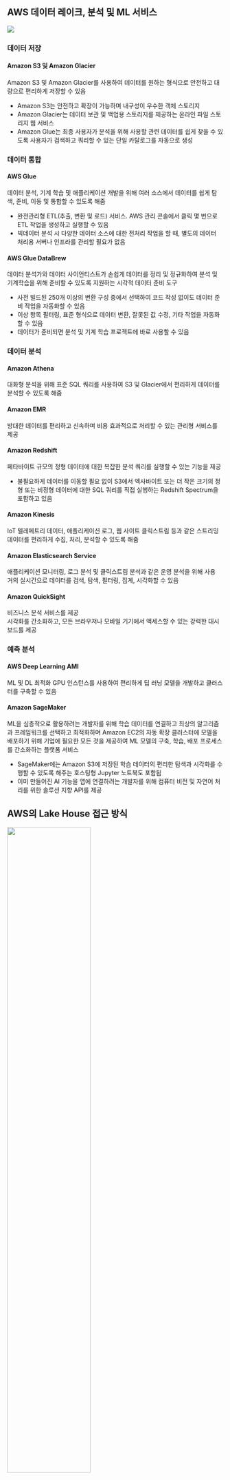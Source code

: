 
## AWS 데이터 레이크, 분석 및 ML 서비스

![](https://d2908q01vomqb2.cloudfront.net/b6692ea5df920cad691c20319a6fffd7a4a766b8/2020/12/08/harness-the-power-5.jpg)

### 데이터 저장
#### **Amazon S3** 및 **Amazon Glacier**
Amazon S3 및 Amazon Glacier를 사용하여 데이터를 원하는 형식으로 안전하고 대량으로 편리하게 저장할 수 있음
- Amazon S3는 안전하고 확장이 가능하며 내구성이 우수한 객체 스토리지
- Amazon Glacier는 데이터 보관 및 백업용 스토리지를 제공하는 온라인 파일 스토리지 웹 서비스
- Amazon Glue는 최종 사용자가 분석을 위해 사용할 관련 데이터를 쉽게 찾을 수 있도록 사용자가 검색하고 쿼리할 수 있는 단일 카탈로그를 자동으로 생성

### 데이터 통합
#### **AWS Glue**
데이터 분석, 기계 학습 및 애플리케이션 개발을 위해 여러 소스에서 데이터를 쉽게 탐색, 준비, 이동 및 통합할 수 있도록 해줌
- 완전관리형 ETL(추출, 변환 및 로드) 서비스. AWS 관리 콘솔에서 클릭 몇 번으로 ETL 작업을 생성하고 실행할 수 있음
- 빅데이터 분석 시 다양한 데이터 소스에 대한 전처리 작업을 할 때, 별도의 데이터 처리용 서버나 인프라를 관리할 필요가 없음
#### **AWS Glue DataBrew**
데이터 분석가와 데이터 사이언티스트가 손쉽게 데이터를 정리 및 정규화하여 분석 및 기계학습을 위해 준비할 수 있도록 지원하는 시각적 데이터 준비 도구
- 사전 빌드된 250개 이상의 변환 구성 중에서 선택하여 코드 작성 없이도 데이터 준비 작업을 자동화할 수 있음
- 이상 항목 필터링, 표준 형식으로 데이터 변환, 잘못된 값 수정, 기타 작업을 자동화할 수 있음
- 데이터가 준비되면 분석 및 기계 학습 프로젝트에 바로 사용할 수 있음

### **데이터 분석**
#### **Amazon Athena**
대화형 분석을 위해 표준 SQL 쿼리를 사용하여 S3 및 Glacier에서 편리하게 데이터를 분석할 수 있도록 해줌
#### **Amazon EMR**
방대한 데이터를 편리하고 신속하며 비용 효과적으로 처리할 수 있는 관리형 서비스를 제공
#### **Amazon Redshift**
페타바이트 규모의 정형 데이터에 대한 복잡한 분석 쿼리를 실행할 수 있는 기능을 제공
- 불필요하게 데이터를 이동할 필요 없이 S3에서 엑사바이트 또는 더 작은 크기의 정형 또는 비정형 데이터에 대한 SQL 쿼리를 직접 실행하는 Redshift Spectrum을 포함하고 있음
#### **Amazon Kinesis**
IoT 텔레메트리 데이터, 애플리케이션 로그, 웹 사이트 클릭스트림 등과 같은 스트리밍 데이터를 편리하게 수집, 처리, 분석할 수 있도록 해줌
#### **Amazon Elasticsearch Service**
애플리케이션 모니터링, 로그 분석 및 클릭스트림 분석과 같은 운영 분석을 위해 사용<br>
거의 실시간으로 데이터를 검색, 탐색, 필터링, 집계, 시각화할 수 있음
#### **Amazon QuickSight**
비즈니스 분석 서비스를 제공<br>
시각화를 간소화하고, 모든 브라우저나 모바일 기기에서 액세스할 수 있는 강력한 대시보드를 제공

### 예측 분석
#### **AWS Deep Learning AMI**
ML 및 DL 최적화 GPU 인스턴스를 사용하여 편리하게 딥 러닝 모델을 개발하고 클러스터를 구축할 수 있음
#### **Amazon SageMaker**
ML을 심층적으로 활용하려는 개발자를 위해 학습 데이터를 연결하고 최상의 알고리즘과 프레임워크를 선택하고 최적화하며 Amazon EC2의 자동 확장 클러스터에 모델을 배포하기 위해 기업에 필요한 모든 것을 제공하여 ML 모델의 구축, 학습, 배포 프로세스를 간소화하는 플랫폼 서비스
- SageMaker에는 Amazon S3에 저장된 학습 데이터의 편리한 탐색과 시각화를 수행할 수 있도록 해주는 호스팅형 Jupyter 노트북도 포함됨
- 이미 만들어진 AI 기능을 앱에 연결하려는 개발자를 위해 컴퓨터 비전 및 자연어 처리를 위한 솔루션 지향 API를 제공

## AWS의 Lake House 접근 방식

<img src="https://d2908q01vomqb2.cloudfront.net/b6692ea5df920cad691c20319a6fffd7a4a766b8/2021/04/27/bdb809-build-a-lake-house-4.png" width=62%>

![](https://d2908q01vomqb2.cloudfront.net/b6692ea5df920cad691c20319a6fffd7a4a766b8/2020/12/08/harness-the-power-4.jpg)

## AWS의 Lake House Architecture

![](https://d2908q01vomqb2.cloudfront.net/b6692ea5df920cad691c20319a6fffd7a4a766b8/2021/04/07/bdb809-build-a-lake-house-2_1.jpg)

![](https://d2908q01vomqb2.cloudfront.net/b6692ea5df920cad691c20319a6fffd7a4a766b8/2021/04/07/bdb809-build-a-lake-house-3_1.jpg)

## Reference
- https://kr-resources.awscloud.com/data-resource-hub-kr/the-business-value-of-aws-data-lakes-analytics-and-ml-services-kr
- [Build a Lake House Architecture on AWS](https://aws.amazon.com/ko/blogs/big-data/build-a-lake-house-architecture-on-aws/)
- [Harness the power of your data with AWS Analytics](https://aws.amazon.com/ko/blogs/big-data/harness-the-power-of-your-data-with-aws-analytics/)
- [AWS Glue DataBrew로 기술 분석을 위한 데이터 세트 강화하기](https://www.megazone.com/techblog_220303/#)